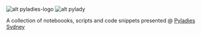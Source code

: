 ![alt pyladies-logo](http://www.pyladies.com/assets/images/pyladies_logo.png)
![alt pylady](http://www.pyladies.com/assets/images/pylady_geek.png)

A collection of noteboooks, scripts and code snippets presented @ [Pyladies Sydney](http://www.meetup.com/Sydney-PyLadies/)
